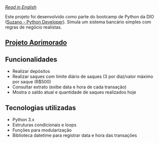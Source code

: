 *[Read in English](./README.md)*

Este projeto foi desenvolvido como parte do bootcamp de Python da DIO ([Suzano - Python Developer](https://www.dio.me/bootcamp/suzano-python-developer)).
Simula um sistema bancário simples com regras de negócio realistas.

## [Projeto Aprimorado](https://github.com/gtovichins/improved-dio-banking-system-project)

## Funcionalidades
  - Realizar depósitos
  - Realizar saques com limite diário de saques (3 por dia)/valor máximo por saque (R$500)
  - Consultar extrato (exibe data e hora de cada transação)
  - Mostra o saldo atual e quantidade de saques realizados hoje

## Tecnologias utilizadas
  - Python 3.x
  - Estruturas condicionais e loops
  - Funções para modularização
  - Biblioteca datetime para registrar data e hora das transações
